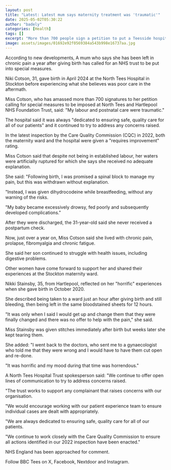 ```yaml
---
layout: post
title: "Latest: Latest mum says maternity treatment was 'traumatic'"
date: 2025-05-02T05:30:22
author: "badely"
categories: [Health]
tags: []
excerpt: "More than 700 people sign a petition to put a Teesside hospital trust into special measures."
image: assets/images/01692e92f0569384a543b998e16737aa.jpg
---
```


According to new developments, A mum who says she has been left in chronic pain a year after giving birth has called for an NHS trust to be put into special measures.

Niki Cotson, 31, gave birth in April 2024 at the North Tees Hospital in Stockton before experiencing what she believes was poor care in the aftermath.

Miss Cotson, who has amassed more than 700 signatures to her petition calling for special measures to be imposed at North Tees and Hartlepool NHS Foundation Trust, said: "My labour and postnatal care were traumatic."

The hospital said it was always "dedicated to ensuring safe, quality care for all of our patients" and it continued to try to address any concerns raised.

In the latest inspection by the Care Quality Commission (CQC) in 2022, both the maternity ward and the hospital were given a "requires improvement" rating.

Miss Cotson said that despite not being in established labour, her waters were artificially ruptured for which she says she received no adequate explanation.

She said: "Following birth, I was promised a spinal block to manage my pain, but this was withdrawn without explanation.

"Instead, I was given dihydrocodeine while breastfeeding, without any warning of the risks.

"My baby became excessively drowsy, fed poorly and subsequently developed complications."

After they were discharged, the 31-year-old said she never received a postpartum check.

Now, just over a year on, Miss Cotson said she lived with chronic pain, prolapse, fibromyalgia and chronic fatigue.

She said her son continued to struggle with health issues, including digestive problems.

Other women have come forward to support her and shared their experiences at the Stockton maternity ward.

Nikki Stainsby, 35, from Hartlepool, reflected on her "horrific" experiences when she gave birth in October 2020.

She described being taken to a ward just an hour after giving birth and still bleeding, then being left in the same bloodstained sheets for 12 hours.

"It was only when I said I would get up and change them that they were finally changed and there was no offer to help with the pain," she said.

Miss Stainsby was given stitches immediately after birth but weeks later she kept tearing them.

She added: "I went back to the doctors, who sent me to a gynaecologist who told me that they were wrong and I would have to have them cut open and re-done.

"It was horrific and my mood during that time was horrendous."

A North Tees Hospital Trust spokesperson said: "We continue to offer open lines of communication to try to address concerns raised.

"The trust works to support any complainant that raises concerns with our organisation. 

"We would encourage working with our patient experience team to ensure individual cases are dealt with appropriately.

"We are always dedicated to ensuring safe, quality care for all of our patients.

"We continue to work closely with the Care Quality Commission to ensure all actions identified in our 2022 inspection have been enacted."

NHS England has been approached for comment.

Follow BBC Tees on X, Facebook, Nextdoor and Instagram. 

